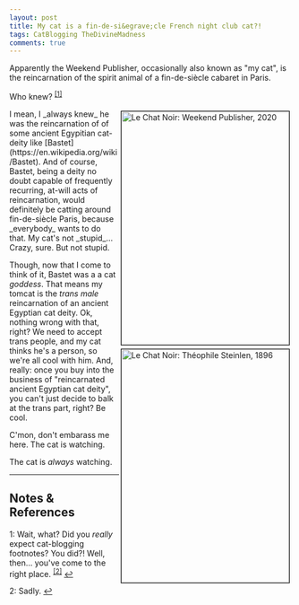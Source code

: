 ```yaml
---
layout: post
title: My cat is a fin-de-si&egrave;cle French night club cat?!
tags: CatBlogging TheDivineMadness
comments: true
---
```


Apparently the Weekend Publisher, occasionally also known as "my cat", is the reincarnation
of the spirit animal of a fin-de-si&egrave;cle cabaret in Paris.   

Who knew? <sup id="fn1a">[[1]](#fn1)</sup>  

<img src="{{ site.baseurl }}/images/2020-12-14-le-chat-noir-weekend-publisher.jpg" width="300" height="416" alt="Le Chat Noir: Weekend Publisher, 2020" title="Le Chat Noir: Weekend Publisher, 2020" style="float: right; margin: 3px 3px 3px 3px; border: 1px solid #000000;"/>
<img src="{{ site.baseurl }}/images/2020-12-14-le-chat-noir-really.jpg" width="300" height="416" alt="Le Chat Noir: Théophile Steinlen, 1896" title="Le Chat Noir: Théophile Steinlen, 1896" style="float: right; margin: 3px 3px 3px 3px; border: 1px solid #000000;"/>
I mean, I _always knew_ he was the reincarnation of of some ancient Egypitian cat-deity
like [Bastet](https://en.wikipedia.org/wiki/Bastet).  And of course, Bastet, being a deity
no doubt capable of frequently recurring, at-will acts of reincarnation, would definitely
be catting around fin-de-si&egrave;cle Paris, because _everybody_ wants to do that.  My
cat's not _stupid_&hellip;  Crazy, sure.  But not stupid.  

Though, now that I come to think of it, Bastet was a a cat _goddess_.  That means my tomcat
is the _trans male_ reincarnation of an ancient Egyptian cat deity.  Ok, nothing wrong with
that, right?  We need to accept trans people, and my cat thinks he's a person, so we're
all cool with him.  And, really: once you buy into the business of "reincarnated ancient
Egyptian cat deity", you can't just decide to balk at the trans part, right?  Be cool.   

C'mon, don't embarass me here.  The cat is watching.  

The cat is _always_ watching.  

---

## Notes &amp; References  

<!--
<sup id="fn1a">[[1]](#fn1)</sup>
<a id="fn1">1</a>: [↩](#fn1a)  
-->

<a id="fn1">1</a>: Wait, what?  Did you _really_ expect cat-blogging footnotes?  You did?! Well, then&hellip; you've come to the right place. <sup id="fn2a">[[2]](#fn2)</sup> [↩](#fn1a)  

<a id="fn2">2</a>: Sadly. [↩](#fn2a)  
